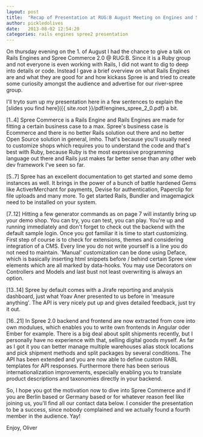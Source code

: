 ```yaml
---
layout: post
title:  "Recap of Presentation at RUG:B August Meeting on Engines and Spree 2.0"
author: pickledolives 
date:   2013-08-02 12:54:20
categories: rails engines spree2 presentation
---
```


On thursday evening on the 1. of August I had the chance to give a talk on Rails Engines and Spree Commerce 2.0 @ RUG:B. Since it is a Ruby group and not everyone is even working with Rails, I did not want to dig to deep into details or code. Instead I gave a brief overview on what Rails Engines are and what they are good for and how kickass Spree is and tried to create some curiosity amongst the audience and advertise for our river-spree group.

I'll tryto sum up my presentation here in a few sentences to explain the [slides you find here]({{ site.root }}/pdf/engines_spree_2_0.pdf) a bit.

\[1..4] Spree Commerce is a Rails Engine and Rails Engines are made for fitting a certain business case to a max. Spree's business case is Ecommerce and there is no better Rails solution out there and no better Open Source solution in general, imho. That's because you'll usually need to customize shops which requires you to understand the code and that's best with Ruby, because Ruby is the most expressive programming language out there and Rails just makes far better sense than any other web dev framework I've seen so far.

\[5..7] Spree has an excellent documentation to get started and some demo instances as well. It brings in the power of a bunch of battle hardened Gems like ActiverMerchant for payments, Devise for authentication, Paperclip for file uploads and many more. To get started Rails, Bundler and imagemagick need to be installed on your system. 

\[7..12] Hitting a few generator commands as on page 7 will instantly bring up your demo shop. You can try, you can test, you can play. You're up and running immediately and don't forget to check out the backend with the default sample login. Once you got familiar it is time to start customizing. First step of course is to check for extensions, themes and considering integration of a CMS. Every line you do not write yourself is a line you do not need to maintain. 'Manual' customization can be done using Deface, which is basically inserting html snippets before / behind certain Spree view elements which are all marked by data-hooks. You may use Decorators on Controllers and Models and last bust not least overwriting is always an option.

\[13..14] Spree by default comes with a Jirafe reporting and analysis dashboard, just what Yoav Aner presented to us before in 'measure anything'. The API is very nicely put up and gives detailed feedback, just try it out.

\[16..21] In Spree 2.0 backend and frontend are now extracted from core into own modulues, which enables you to write own frontends in Angular oder Ember for example. There is a big deal about split shipments recently, but I personally have no experience with that, selling digital goods myself. As far as I got it you can better manage multiple warehouses alias stock locations and pick shipment methods and split packages by several conditions. The API has been extended and you are now able to define custom RABL templates for API responses. Furthermore there has been serious internationalization improvements, especially enabling you to translate product descriptions and taxonomies directly in your backend.

So, I hope you got the motivation now to dive into Spree Commerce and if you are Berlin based or Germany based or for whatever reason feel like joining us, you'll find all our contact data below. I consider the presentation to be a success, since nobody complained and we actually found a fourth member in the audience. Yay!

Enjoy, Oliver
